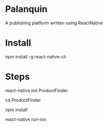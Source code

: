 # Palanquin

A publishing platform written using ReactNative

# Install
npm install -g react-native-cli

# Steps
react-native init ProductFinder

cd ProductFinder

npm install

react-native run-ios

